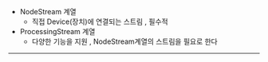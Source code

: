 - NodeStream 계열 
  - 직접 Device(장치)에 연결되는 스트림 , 필수적 
- ProcessingStream 계열 
  - 다양한 기능을 지원 , NodeStream계열의 스트림을 필요로 한다 

-------

